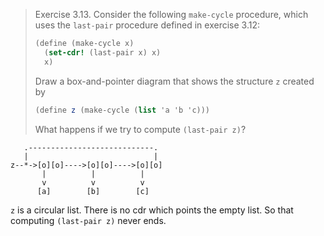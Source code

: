 > Exercise 3.13.  Consider the following `make-cycle` procedure, which uses the
> `last-pair` procedure defined in exercise 3.12:
>
> ```scheme
> (define (make-cycle x)
>   (set-cdr! (last-pair x) x)
>   x)
> ```
>
> Draw a box-and-pointer diagram that shows the structure `z` created by
>
> ```scheme
> (define z (make-cycle (list 'a 'b 'c)))
> ```
>
> What happens if we try to compute `(last-pair z)`?

```
   .----------------------------.
   |                            |
z--*->[o][o]---->[o][o]---->[o][o]
       |          |          |
       v          v          v
      [a]        [b]        [c]
```

`z` is a circular list.  There is no cdr which points the empty list.
So that computing `(last-pair z)` never ends.
